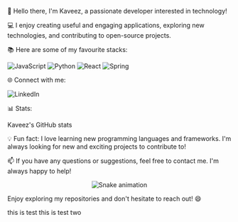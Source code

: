 👋 Hello there, I'm Kaveez, a passionate developer interested in technology!

💻 I enjoy creating useful and engaging applications, exploring new technologies, and contributing to open-source projects.

📚 Here are some of my favourite stacks:

<img src="https://img.shields.io/badge/JavaScript-F7DF1E?style=for-the-badge&logo=javascript&logoColor=black" alt="JavaScript">
<img src="https://img.shields.io/badge/Python-3776AB?style=for-the-badge&logo=python&logoColor=white" alt="Python">
<img src="https://img.shields.io/badge/React-61DAFB?style=for-the-badge&logo=react&logoColor=black" alt="React">
<img src="https://img.shields.io/badge/Spring-61DAFB?style=for-the-badge&logo=spring&logoColor=black" alt="Spring">

🌐 Connect with me:

<img src="https://img.shields.io/badge/LinkedIn-0077B5?style=for-the-badge&logo=linkedin&logoColor=white" alt="LinkedIn">

📊 Stats:

Kaveez's GitHub stats

💡 Fun fact: I love learning new programming languages and frameworks. I'm always looking for new and exciting projects to contribute to!

📫 If you have any questions or suggestions, feel free to contact me. I'm always happy to help!

<p align="center"> <img src="https://github.com/thekaveez/thekaveez/raw/output/github-contribution-grid-snake.svg" alt="Snake animation" /> </p>

Enjoy exploring my repositories and don't hesitate to reach out! 😄

this is test
this is test two

